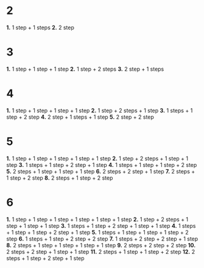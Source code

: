# 2
  __1.__ 1 step + 1 steps
  __2.__ 2 step

# 3
  __1.__ 1 step + 1 step + 1 step
  __2.__ 1 step + 2 steps
  __3.__ 2 step + 1 steps

# 4
  __1.__ 1 step + 1 step + 1 step + 1 step
  __2.__ 1 step + 2 steps + 1 step
  __3.__ 1 steps + 1 step + 2 step
  __4.__ 2 step + 1 steps + 1 step
  __5.__ 2 step + 2 step

# 5
  __1.__ 1 step + 1 step + 1 step + 1 step + 1 step
  __2.__ 1 step + 2 steps + 1 step + 1 step
  __3.__ 1 steps + 1 step + 2 step + 1 step
  __4.__ 1 steps + 1 step + 1 step + 2 step
  __5.__ 2 steps + 1 step + 1 step + 1 step
  __6.__ 2 steps + 2 step + 1 step
  __7.__ 2 steps + 1 step + 2 step
  __8.__ 2 steps + 1 step + 2 step

# 6
  __1.__ 1 step + 1 step + 1 step + 1 step + 1 step + 1 step
  __2.__ 1 step + 2 steps + 1 step + 1 step + 1 step
  __3.__ 1 steps + 1 step + 2 step + 1 step + 1 step
  __4.__ 1 steps + 1 step + 1 step + 2 step + 1 step
  __5.__ 1 steps + 1 step + 1 step + 1 step + 2 step
  __6.__ 1 steps + 1 step + 2 step + 2 step
  __7.__ 1 steps + 2 step + 2 step + 1 step
  __8.__ 2 steps + 1 step + 1 step + 1 step + 1 step
  __9.__ 2 steps + 2 step + 2 step
  __10.__ 2 steps + 2 step + 1 step + 1 step
  __11.__ 2 steps + 1 step + 1 step + 2 step
  __12.__ 2 steps + 1 step + 2 step + 1 step